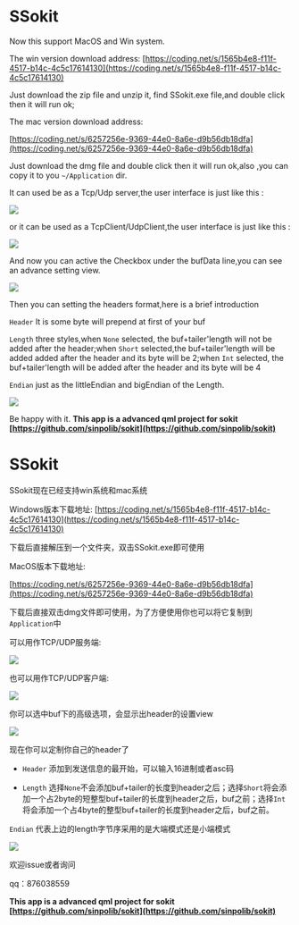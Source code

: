 # SSokit

Now this support MacOS and Win system.

The win version download address:
[https://coding.net/s/1565b4e8-f11f-4517-b14c-4c5c17614130](https://coding.net/s/1565b4e8-f11f-4517-b14c-4c5c17614130)

Just download the zip file and unzip it, find SSokit.exe file,and double click then it will run ok;

The mac version download address:

[https://coding.net/s/6257256e-9369-44e0-8a6e-d9b56db18dfa](https://coding.net/s/6257256e-9369-44e0-8a6e-d9b56db18dfa)

Just download the dmg file and double click then it will run ok,also ,you can copy it to you `~/Application` dir.

It can used be as a Tcp/Udp server,the user interface is just like this :

![](https://github.com/rangaofei/SSokit-qmake/blob/master/img/1_en.png)

or it can be used as a TcpClient/UdpClient,the user interface is just like this :

![](https://github.com/rangaofei/SSokit-qmake/blob/master/img/2_en.png)

And now you can active the Checkbox under the bufData line,you can see an advance setting view.

![](https://github.com/rangaofei/SSokit-qmake/blob/master/img/3_en.png)

Then you can setting the headers format,here is a brief introduction

`Header` It is some byte will prepend at first of your buf

`Length` three styles,when `None` selected, the buf+tailer'length will not be added after the header;when `Short` selected,the buf+tailer'length will be added added after the header and its byte will be 2;when `Int` selected, the buf+tailer'length will be added after the header and its byte will be 4

`Endian` just as the littleEndian and bigEndian of the Length.

![](https://github.com/rangaofei/SSokit-qmake/blob/master/img/4_en.png)

Be happy with it.
**This app is a advanced qml project for sokit
[https://github.com/sinpolib/sokit](https://github.com/sinpolib/sokit)**

# SSokit

SSokit现在已经支持win系统和mac系统

Windows版本下载地址:
[https://coding.net/s/1565b4e8-f11f-4517-b14c-4c5c17614130](https://coding.net/s/1565b4e8-f11f-4517-b14c-4c5c17614130)

下载后直接解压到一个文件夹，双击SSokit.exe即可使用

MacOS版本下载地址:

[https://coding.net/s/6257256e-9369-44e0-8a6e-d9b56db18dfa](https://coding.net/s/6257256e-9369-44e0-8a6e-d9b56db18dfa)

下载后直接双击dmg文件即可使用，为了方便使用你也可以将它复制到`Application`中

可以用作TCP/UDP服务端:

![](https://github.com/rangaofei/SSokit-qmake/blob/master/img/1_en.png)

也可以用作TCP/UDP客户端:

![](https://github.com/rangaofei/SSokit-qmake/blob/master/img/2_en.png)

你可以选中buf下的高级选项，会显示出header的设置view

![](https://github.com/rangaofei/SSokit-qmake/blob/master/img/3_en.png)

现在你可以定制你自己的header了

- `Header` 添加到发送信息的最开始，可以输入16进制或者asc码

- `Length` 选择`None`不会添加buf+tailer的长度到header之后；选择`Short`将会添加一个占2byte的短整型buf+tailer的长度到header之后，buf之前；选择`Int`将会添加一个占4byte的整型buf+tailer的长度到header之后，buf之前。

`Endian` 代表上边的length字节序采用的是大端模式还是小端模式

![](https://github.com/rangaofei/SSokit-qmake/blob/master/img/4_en.png)

欢迎issue或者询问

qq：876038559

**This app is a advanced qml project for sokit
[https://github.com/sinpolib/sokit](https://github.com/sinpolib/sokit)**

